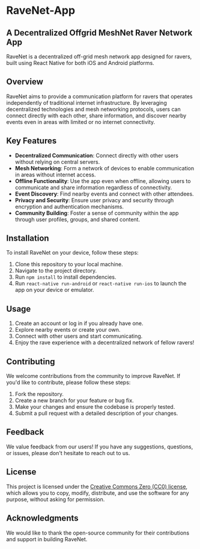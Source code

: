 # RaveNet-App
## A Decentralized Offgrid MeshNet Raver Network App

RaveNet is a decentralized off-grid mesh network app designed for ravers, built using React Native for both iOS and Android platforms.

## Overview

RaveNet aims to provide a communication platform for ravers that operates independently of traditional internet infrastructure. By leveraging decentralized technologies and mesh networking protocols, users can connect directly with each other, share information, and discover nearby events even in areas with limited or no internet connectivity.

## Key Features

- **Decentralized Communication**: Connect directly with other users without relying on central servers.
- **Mesh Networking**: Form a network of devices to enable communication in areas without internet access.
- **Offline Functionality**: Use the app even when offline, allowing users to communicate and share information regardless of connectivity.
- **Event Discovery**: Find nearby events and connect with other attendees.
- **Privacy and Security**: Ensure user privacy and security through encryption and authentication mechanisms.
- **Community Building**: Foster a sense of community within the app through user profiles, groups, and shared content.

## Installation

To install RaveNet on your device, follow these steps:

1. Clone this repository to your local machine.
2. Navigate to the project directory.
3. Run `npm install` to install dependencies.
4. Run `react-native run-android` or `react-native run-ios` to launch the app on your device or emulator.

## Usage

1. Create an account or log in if you already have one.
2. Explore nearby events or create your own.
3. Connect with other users and start communicating.
4. Enjoy the rave experience with a decentralized network of fellow ravers!

## Contributing

We welcome contributions from the community to improve RaveNet. If you'd like to contribute, please follow these steps:

1. Fork the repository.
2. Create a new branch for your feature or bug fix.
3. Make your changes and ensure the codebase is properly tested.
4. Submit a pull request with a detailed description of your changes.

## Feedback

We value feedback from our users! If you have any suggestions, questions, or issues, please don't hesitate to reach out to us.

## License

This project is licensed under the [Creative Commons Zero (CC0) license](https://creativecommons.org/publicdomain/zero/1.0/), which allows you to copy, modify, distribute, and use the software for any purpose, without asking for permission.

## Acknowledgments

We would like to thank the open-source community for their contributions and support in building RaveNet.


